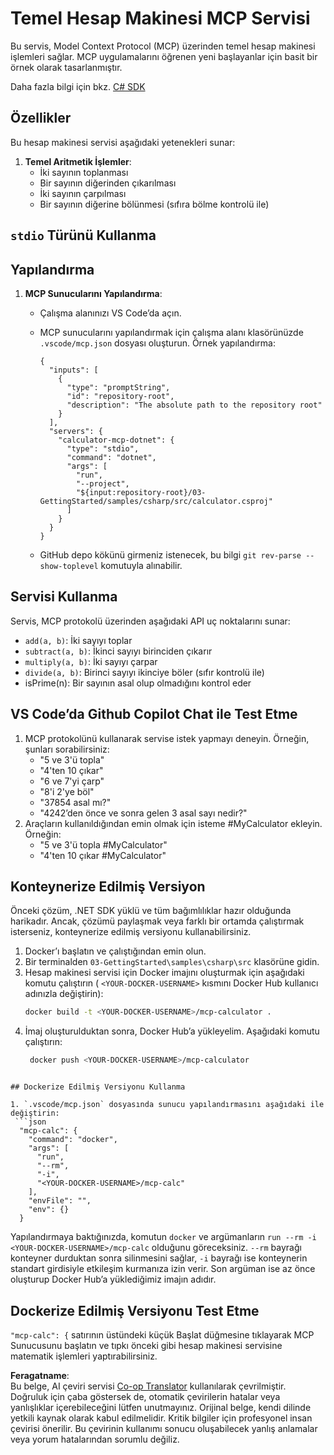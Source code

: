 <!--
CO_OP_TRANSLATOR_METADATA:
{
  "original_hash": "882aae00f1d3f007e20d03b883f44afa",
  "translation_date": "2025-07-13T22:16:09+00:00",
  "source_file": "03-GettingStarted/samples/csharp/README.md",
  "language_code": "tr"
}
-->
# Temel Hesap Makinesi MCP Servisi

Bu servis, Model Context Protocol (MCP) üzerinden temel hesap makinesi işlemleri sağlar. MCP uygulamalarını öğrenen yeni başlayanlar için basit bir örnek olarak tasarlanmıştır.

Daha fazla bilgi için bkz. [C# SDK](https://github.com/modelcontextprotocol/csharp-sdk)

## Özellikler

Bu hesap makinesi servisi aşağıdaki yetenekleri sunar:

1. **Temel Aritmetik İşlemler**:
   - İki sayının toplanması
   - Bir sayının diğerinden çıkarılması
   - İki sayının çarpılması
   - Bir sayının diğerine bölünmesi (sıfıra bölme kontrolü ile)

## `stdio` Türünü Kullanma

## Yapılandırma

1. **MCP Sunucularını Yapılandırma**:
   - Çalışma alanınızı VS Code’da açın.
   - MCP sunucularını yapılandırmak için çalışma alanı klasörünüzde `.vscode/mcp.json` dosyası oluşturun. Örnek yapılandırma:

     ```jsonc
     {
       "inputs": [
         {
           "type": "promptString",
           "id": "repository-root",
           "description": "The absolute path to the repository root"
         }
       ],
       "servers": {
         "calculator-mcp-dotnet": {
           "type": "stdio",
           "command": "dotnet",
           "args": [
             "run",
             "--project",
             "${input:repository-root}/03-GettingStarted/samples/csharp/src/calculator.csproj"
           ]
         }
       }
     }
     ```

   - GitHub depo kökünü girmeniz istenecek, bu bilgi `git rev-parse --show-toplevel` komutuyla alınabilir.

## Servisi Kullanma

Servis, MCP protokolü üzerinden aşağıdaki API uç noktalarını sunar:

- `add(a, b)`: İki sayıyı toplar
- `subtract(a, b)`: İkinci sayıyı birinciden çıkarır
- `multiply(a, b)`: İki sayıyı çarpar
- `divide(a, b)`: Birinci sayıyı ikinciye böler (sıfır kontrolü ile)
- isPrime(n): Bir sayının asal olup olmadığını kontrol eder

## VS Code’da Github Copilot Chat ile Test Etme

1. MCP protokolünü kullanarak servise istek yapmayı deneyin. Örneğin, şunları sorabilirsiniz:
   - "5 ve 3'ü topla"
   - "4'ten 10 çıkar"
   - "6 ve 7'yi çarp"
   - "8'i 2'ye böl"
   - "37854 asal mı?"
   - "4242’den önce ve sonra gelen 3 asal sayı nedir?"
2. Araçların kullanıldığından emin olmak için isteme #MyCalculator ekleyin. Örneğin:
   - "5 ve 3'ü topla #MyCalculator"
   - "4'ten 10 çıkar #MyCalculator"

## Konteynerize Edilmiş Versiyon

Önceki çözüm, .NET SDK yüklü ve tüm bağımlılıklar hazır olduğunda harikadır. Ancak, çözümü paylaşmak veya farklı bir ortamda çalıştırmak isterseniz, konteynerize edilmiş versiyonu kullanabilirsiniz.

1. Docker’ı başlatın ve çalıştığından emin olun.
1. Bir terminalden `03-GettingStarted\samples\csharp\src` klasörüne gidin.
1. Hesap makinesi servisi için Docker imajını oluşturmak için aşağıdaki komutu çalıştırın ( `<YOUR-DOCKER-USERNAME>` kısmını Docker Hub kullanıcı adınızla değiştirin):
   ```bash
   docker build -t <YOUR-DOCKER-USERNAME>/mcp-calculator .
   ```
1. İmaj oluşturulduktan sonra, Docker Hub’a yükleyelim. Aşağıdaki komutu çalıştırın:
   ```bash
    docker push <YOUR-DOCKER-USERNAME>/mcp-calculator
  ```

## Dockerize Edilmiş Versiyonu Kullanma

1. `.vscode/mcp.json` dosyasında sunucu yapılandırmasını aşağıdaki ile değiştirin:
   ```json
    "mcp-calc": {
      "command": "docker",
      "args": [
        "run",
        "--rm",
        "-i",
        "<YOUR-DOCKER-USERNAME>/mcp-calc"
      ],
      "envFile": "",
      "env": {}
    }
   ```
   Yapılandırmaya baktığınızda, komutun `docker` ve argümanların `run --rm -i <YOUR-DOCKER-USERNAME>/mcp-calc` olduğunu göreceksiniz. `--rm` bayrağı konteyner durduktan sonra silinmesini sağlar, `-i` bayrağı ise konteynerin standart girdisiyle etkileşim kurmanıza izin verir. Son argüman ise az önce oluşturup Docker Hub’a yüklediğimiz imajın adıdır.

## Dockerize Edilmiş Versiyonu Test Etme

`"mcp-calc": {` satırının üstündeki küçük Başlat düğmesine tıklayarak MCP Sunucusunu başlatın ve tıpkı önceki gibi hesap makinesi servisine matematik işlemleri yaptırabilirsiniz.

**Feragatname**:  
Bu belge, AI çeviri servisi [Co-op Translator](https://github.com/Azure/co-op-translator) kullanılarak çevrilmiştir. Doğruluk için çaba göstersek de, otomatik çevirilerin hatalar veya yanlışlıklar içerebileceğini lütfen unutmayınız. Orijinal belge, kendi dilinde yetkili kaynak olarak kabul edilmelidir. Kritik bilgiler için profesyonel insan çevirisi önerilir. Bu çevirinin kullanımı sonucu oluşabilecek yanlış anlamalar veya yorum hatalarından sorumlu değiliz.